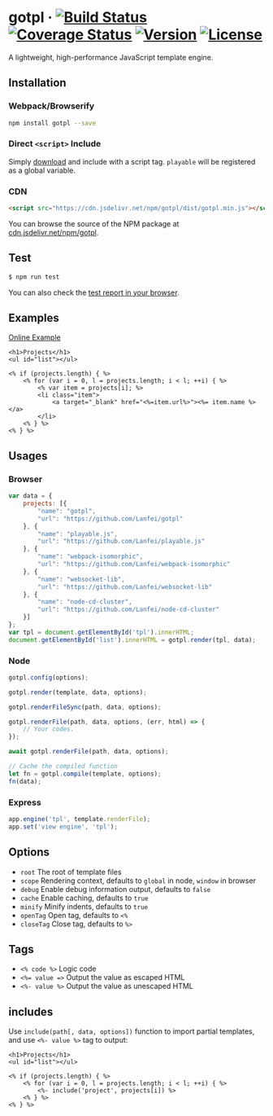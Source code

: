 # gotpl · [![Build Status][build-image]][build-url] [![Coverage Status][coverage-image]][coverage-url] [![Version][version-image]][version-url] [![License][license-image]][license-url]

A lightweight, high-performance JavaScript template engine.

## Installation

### Webpack/Browserify

```bash
npm install gotpl --save
```

### Direct `<script>` Include

Simply [download](https://github.com/Lanfei/gotpl/releases) and include with a script tag. `playable` will be registered as a global variable.

### CDN

```html
<script src="https://cdn.jsdelivr.net/npm/gotpl/dist/gotpl.min.js"></script>
```

You can browse the source of the NPM package at [cdn.jsdelivr.net/npm/gotpl](https://cdn.jsdelivr.net/npm/gotpl/).

## Test

```bash
$ npm run test
```

You can also check the [test report in your browser](http://lanfei.github.io/gotpl/test/index.html).

## Examples

[Online Example](http://lanfei.github.io/gotpl/example/index.html)

```ejs
<h1>Projects</h1>
<ul id="list"></ul>

<% if (projects.length) { %>
	<% for (var i = 0, l = projects.length; i < l; ++i) { %>
		<% var item = projects[i]; %>
		<li class="item">
			<a target="_blank" href="<%=item.url%>"><%= item.name %></a>
		</li>
	<% } %>
<% } %>
```

## Usages

### Browser

```js
var data = {
	projects: [{
		"name": "gotpl",
		"url": "https://github.com/Lanfei/gotpl"
	}, {
		"name": "playable.js",
		"url": "https://github.com/Lanfei/playable.js"
	}, {
		"name": "webpack-isomorphic",
		"url": "https://github.com/Lanfei/webpack-isomorphic"
	}, {
		"name": "websocket-lib",
		"url": "https://github.com/Lanfei/websocket-lib"
	}, {
		"name": "node-cd-cluster",
		"url": "https://github.com/Lanfei/node-cd-cluster"
	}]
};
var tpl = document.getElementById('tpl').innerHTML;
document.getElementById('list').innerHTML = gotpl.render(tpl, data);
```

### Node

```js
gotpl.config(options);

gotpl.render(template, data, options);

gotpl.renderFileSync(path, data, options);

gotpl.renderFile(path, data, options, (err, html) => {
	// Your codes.
});

await gotpl.renderFile(path, data, options);

// Cache the compiled function
let fn = gotpl.compile(template, options);
fn(data);
```

### Express

```js
app.engine('tpl', template.renderFile);
app.set('view engine', 'tpl');
```

## Options

- `root` The root of template files
- `scope` Rendering context, defaults to `global` in node, `window` in browser
- `debug` Enable debug information output, defaults to `false`
- `cache` Enable caching, defaults to `true`
- `minify` Minify indents, defaults to `true`
- `openTag` Open tag, defaults to `<%`
- `closeTag` Close tag, defaults to `%>`

## Tags

- `<% code %>` Logic code
- `<%= value =>` Output the value as escaped HTML
- `<%- value %>` Output the value as unescaped HTML

## includes

Use `include(path[, data, options])` function to import partial templates, and use `<%- value %>` tag to output:

```ejs
<h1>Projects</h1>
<ul id="list"></ul>

<% if (projects.length) { %>
	<% for (var i = 0, l = projects.length; i < l; ++i) { %>
		<%- include('project', projects[i]) %>
	<% } %>
<% } %>
```

[build-url]: https://circleci.com/gh/Lanfei/gotpl
[build-image]: https://img.shields.io/circleci/project/github/Lanfei/gotpl.svg
[coverage-url]: https://codecov.io/github/Lanfei/gotpl
[coverage-image]: https://img.shields.io/codecov/c/github/Lanfei/gotpl.svg
[version-url]: https://npmjs.org/package/gotpl
[version-image]: https://img.shields.io/npm/v/gotpl.svg
[license-url]: https://github.com/Lanfei/gotpl/blob/master/LICENSE
[license-image]: https://img.shields.io/npm/l/gotpl.svg

